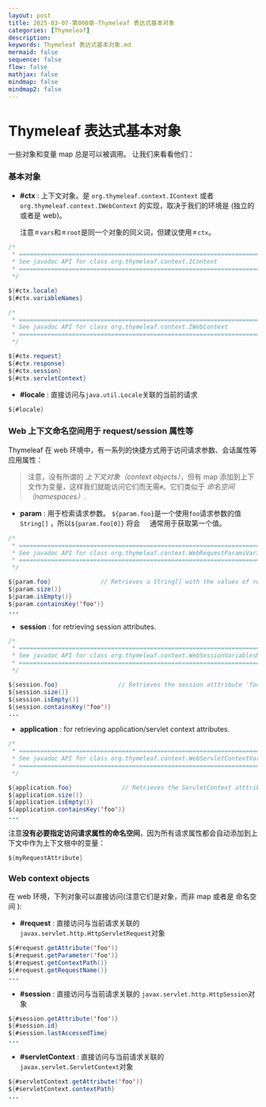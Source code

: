 ```yaml
---
layout: post
title: 2025-03-07-第000章-Thymeleaf 表达式基本对象
categories: [Thymeleaf]
description: 
keywords: Thymeleaf 表达式基本对象.md
mermaid: false
sequence: false
flow: false
mathjax: false
mindmap: false
mindmap2: false
---
```

# Thymeleaf 表达式基本对象

一些对象和变量 map 总是可以被调用。 让我们来看看他们：


### 基本对象

 * **\#ctx** : 上下文对象。是 `org.thymeleaf.context.IContext` 或者
    `org.thymeleaf.context.IWebContext` 的实现，取决于我们的环境是   (独立的或者是 web)。

 	注意`＃vars`和`＃root`是同一个对象的同义词，但建议使用`＃ctx`。

```java
/*
 * ======================================================================
 * See javadoc API for class org.thymeleaf.context.IContext
 * ======================================================================
 */

${#ctx.locale}
${#ctx.variableNames}

/*
 * ======================================================================
 * See javadoc API for class org.thymeleaf.context.IWebContext
 * ======================================================================
 */

${#ctx.request}
${#ctx.response}
${#ctx.session}
${#ctx.servletContext}
```

 * **\#locale** : 直接访问与`java.util.Locale`关联的当前的请求                

```java
${#locale}
```


### Web 上下文命名空间用于 request/session 属性等

Thymeleaf 在 web 环境中，有一系列的快捷方式用于访问请求参数、会话属性等应用属性：

> 注意，没有所谓的 *上下文对象（context objects）*，但有  map 添加到上下文作为变量，这样我们就能访问它们而无需`#`。它们类似于 *命名空间（namespaces）*.

 * **param** : 用于检索请求参数。  `${param.foo}`是一个使用`foo`请求参数的值`String[]` ，所以`${param.foo[0]}` 将会
    通常用于获取第一个值。

```java
/*
 * ============================================================================
 * See javadoc API for class org.thymeleaf.context.WebRequestParamsVariablesMap
 * ============================================================================
 */

${param.foo}              // Retrieves a String[] with the values of request parameter 'foo'
${param.size()}
${param.isEmpty()}
${param.containsKey('foo')}
...
```

 * **session** : for retrieving session attributes.

```java
/*
 * ======================================================================
 * See javadoc API for class org.thymeleaf.context.WebSessionVariablesMap
 * ======================================================================
 */

${session.foo}                 // Retrieves the session atttribute 'foo'
${session.size()}
${session.isEmpty()}
${session.containsKey('foo')}
...
```

 * **application** : for retrieving application/servlet context attributes.

```java
/*
 * =============================================================================
 * See javadoc API for class org.thymeleaf.context.WebServletContextVariablesMap
 * =============================================================================
 */

${application.foo}              // Retrieves the ServletContext atttribute 'foo'
${application.size()}
${application.isEmpty()}
${application.containsKey('foo')}
...
```

注意**没有必要指定访问请求属性的命名空间**，因为所有请求属性都会自动添加到上下文中作为上下文根中的变量：


```java
${myRequestAttribute}
```


### Web context objects

在 web 环境，下列对象可以直接访问(注意它们是对象，而非 map 或者是 命名空间 ):

 * **\#request** : 直接访问与当前请求关联的 `javax.servlet.http.HttpServletRequest`对象

```java
${#request.getAttribute('foo')}
${#request.getParameter('foo')}
${#request.getContextPath()}
${#request.getRequestName()}
...
```

 * **\#session** : 直接访问与当前请求关联的 `javax.servlet.http.HttpSession`对象

```java
${#session.getAttribute('foo')}
${#session.id}
${#session.lastAccessedTime}
...
```

 * **\#servletContext** : 直接访问与当前请求关联的 `javax.servlet.ServletContext`对象


```java
${#servletContext.getAttribute('foo')}
${#servletContext.contextPath}
...
```